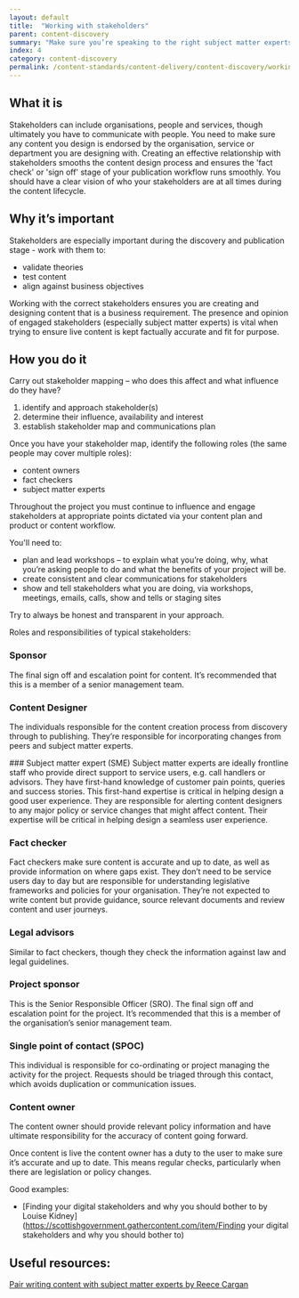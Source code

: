 ```yaml
---
layout: default
title:  "Working with stakeholders"
parent: content-discovery
summary: "Make sure you’re speaking to the right subject matter experts throughout the publishing workflow."
index: 4
category: content-discovery
permalink: /content-standards/content-delivery/content-discovery/working-with-stakeholders/
---
```


## What it is
Stakeholders can include organisations, people and services, though ultimately you have to communicate with people.
You need to make sure any content you design is endorsed by the organisation, service or department you are designing with. Creating an effective relationship with stakeholders smooths the content design process and ensures the 'fact check' or 'sign off' stage of your publication workflow runs smoothly.
You should have a clear vision of who your stakeholders are at all times during the content lifecycle.

## Why it’s important
Stakeholders are especially important during the discovery and publication stage - work with them to:
* validate theories
* test content
* align against business objectives

Working with the correct stakeholders ensures you are creating and designing content that is a business requirement.
The presence and opinion of engaged stakeholders (especially subject matter experts) is vital when trying to ensure live content is kept factually accurate and fit for purpose.

## How you do it
Carry out stakeholder mapping – who does this affect and what influence do they have?
1.	identify and approach stakeholder(s)
2.	determine their influence, availability and interest
3.	establish stakeholder map and communications plan

Once you have your stakeholder map, identify the following roles (the same people may cover multiple roles):
* content owners
* fact checkers
* subject matter experts

Throughout the project you must continue to influence and engage stakeholders at appropriate points dictated via your content plan and product or content workflow.

You'll need to:
* plan and lead workshops – to explain what you’re doing, why, what you’re asking people to do and what the benefits of your project will be.
* create consistent and clear communications for stakeholders
* show and tell stakeholders what you are doing, via workshops, meetings, emails, calls, show and tells or staging sites

Try to always be honest and transparent in your approach.

Roles and responsibilities of typical stakeholders:

### Sponsor
The final sign off and escalation point for content. It’s recommended that this is a member of a senior management team.

### Content Designer
The individuals responsible for the content creation process from discovery through to publishing. They’re responsible for incorporating changes from peers and subject matter experts.

### Subject matter expert (SME)
Subject matter experts are ideally frontline staff who provide direct support to service users, e.g. call handlers or advisors. They have first-hand knowledge of customer pain points, queries and success stories. This first-hand expertise is critical in helping design a good user experience. They are responsible for alerting content designers to any major policy or service changes that might affect content. Their expertise will be critical in helping design a seamless user experience.

### Fact checker
Fact checkers make sure content is accurate and up to date, as well as provide information on where gaps exist. They don’t need to be service users day to day but are responsible for understanding legislative frameworks and policies for your organisation. They’re not expected to write content but provide guidance, source relevant documents and review content and user journeys.

### Legal advisors
Similar to fact checkers, though they check the information against law and legal guidelines.

### Project sponsor
This is the Senior Responsible Officer (SRO). The final sign off and escalation point for the project. It’s recommended that this is a member of the organisation’s senior management team.

### Single point of contact (SPOC)
This individual is responsible for co-ordinating or project managing the activity for the project. Requests should be triaged through this contact, which avoids duplication or communication issues.

### Content owner
The content owner should provide relevant policy information and have ultimate responsibility for the accuracy of content going forward.

Once content is live the content owner has a duty to the user to make sure it’s accurate and up to date. This means regular checks, particularly when there are legislation or policy changes.

Good examples:

* [Finding your digital stakeholders and why you should bother to by Louise Kidney](https://scottishgovernment.gathercontent.com/item/Finding your digital stakeholders and why you should bother to)

## Useful resources:
[Pair writing content with subject matter experts by Reece Cargan](https://blogs.gov.scot/digital/2016/11/25/pair-writing-content-with-subject-matter-experts/)
